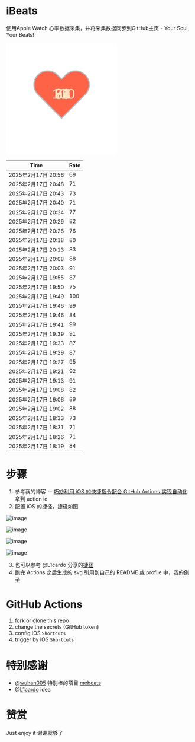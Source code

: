 # iBeats
使用Apple Watch 心率数据采集，并将采集数据同步到GitHub主页 - Your Soul, Your Beats!

![](./files/heart.svg)

<!--START_SECTION:my_heart_rate-->
| Time | Rate | 
 | ---- | ---- | 
| 2025年2月17日 20:56 | 69 |
| 2025年2月17日 20:48 | 71 |
| 2025年2月17日 20:43 | 73 |
| 2025年2月17日 20:40 | 71 |
| 2025年2月17日 20:34 | 77 |
| 2025年2月17日 20:29 | 82 |
| 2025年2月17日 20:26 | 76 |
| 2025年2月17日 20:18 | 80 |
| 2025年2月17日 20:13 | 83 |
| 2025年2月17日 20:08 | 88 |
| 2025年2月17日 20:03 | 91 |
| 2025年2月17日 19:55 | 87 |
| 2025年2月17日 19:50 | 75 |
| 2025年2月17日 19:49 | 100 |
| 2025年2月17日 19:46 | 99 |
| 2025年2月17日 19:46 | 84 |
| 2025年2月17日 19:41 | 99 |
| 2025年2月17日 19:39 | 91 |
| 2025年2月17日 19:33 | 87 |
| 2025年2月17日 19:29 | 87 |
| 2025年2月17日 19:27 | 95 |
| 2025年2月17日 19:21 | 92 |
| 2025年2月17日 19:13 | 91 |
| 2025年2月17日 19:08 | 82 |
| 2025年2月17日 19:06 | 89 |
| 2025年2月17日 19:02 | 88 |
| 2025年2月17日 18:33 | 73 |
| 2025年2月17日 18:31 | 71 |
| 2025年2月17日 18:26 | 71 |
| 2025年2月17日 18:19 | 84 |

<!--END_SECTION:my_heart_rate-->

# 步骤
1. 参考我的博客 -- [巧妙利用 iOS 的快捷指令配合 GitHub Actions 实现自动化](https://github.com/yihong0618/gitblog/issues/198) 拿到 action id
2. 配置 iOS 的捷径，捷径如图

![image](https://user-images.githubusercontent.com/15976103/122154218-0db0b480-ce97-11eb-93bb-5aec07c558dc.png)

![image](https://user-images.githubusercontent.com/15976103/122154236-186b4980-ce97-11eb-8e4b-70551a0391ae.png)

![image](https://user-images.githubusercontent.com/15976103/122154268-2d47dd00-ce97-11eb-902e-3acf292265a9.png)

![image](https://user-images.githubusercontent.com/15976103/122174055-fa144680-ceb4-11eb-9be2-3eb83cd516f7.png)

3. 也可以参考 @L1cardo 分享的[捷径](https://www.icloud.com/shortcuts/6ab6047b459c41ad822ad6b94b1c03d4)
4. 跑完 Actions 之后生成的 svg 引用到自己的 README 或 profile 中，我的[例子](https://github.com/yihong0618) 

# GitHub Actions

1. fork or clone this repo
2. change the secrets (GitHub token)
3. config iOS `Shortcuts` 
4. trigger by iOS `Shortcuts`

# 特别感谢
- @[wuhan005](https://github.com/wuhan005) 特别棒的项目 [mebeats](https://github.com/wuhan005/mebeats)
- @[L1cardo](https://github.com/L1cardo) idea

# 赞赏
Just enjoy it
谢谢就够了
